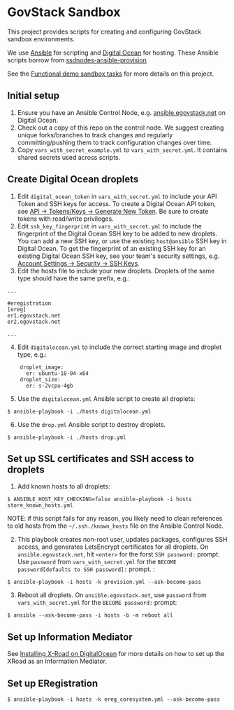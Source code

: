 # GovStack Sandbox

This project provides scripts for creating and configuring GovStack sandbox environments.

We use [Ansible](https://www.ansible.com/) for scripting and [Digital Ocean](https://www.digitalocean.com/) for hosting. These Ansible scripts borrow from [ssdnodes-ansible-provision](https://github.com/joelhans/ssdnodes-ansible-provision.git)

See the [Functional demo sandbox tasks](https://docs.google.com/document/d/19TgKog4yiA3Ci6LXUNfK-ui8OdtBZuXniyWYbH4L5LY/edit#heading=h.h9szyt5mczga) for more details on this project.

## Initial setup

1. Ensure you have an Ansible Control Node, e.g. [ansible.egovstack.net](ansible.egovstack.net) on Digital Ocean.
2. Check out a copy of this repo on the control node. We suggest creating unique forks/branches to track changes and regularly committing/pushing them to track configuration changes over time.
3. Copy `vars_with_secret_example.yml` to `vars_with_secret.yml`. It contains shared secrets used across scripts.

## Create Digital Ocean droplets

1. Edit `digital_ocean_token` in `vars_with_secret.yml` to include your API Token and SSH keys for access. To create a Digital Ocean API token, see [API -> Tokens/Keys -> Generate New Token](https://cloud.digitalocean.com/account/api/tokens?i=a99fae&preserveScrollPosition=true). Be sure to create tokens with read/write privileges.
2. Edit `ssh_key_fingerprint` in `vars_with_secret.yml` to include the fingerprint of the Digital Ocean SSH key to be added to new droplets. You can add a new SSH key, or use the existing `host@ansible` SSH key in Digital Ocean. To get the fingerprint of an existing SSH key for an existing Digital Ocean SSH key, see your team's security settings, e.g. [Account Settings -> Security -> SSH Keys](https://cloud.digitalocean.com/account/security?i=a99fae).
3. Edit the hosts file to include your new droplets. Droplets of the same type should have the same prefix, e.g.:

```
...

#eregistration
[ereg]
er1.egovstack.net
er2.egovstack.net

...
```

4. Edit `digitalocean.yml` to include the correct starting image and droplet type, e.g.:

```
    droplet_image:
      er: ubuntu-18-04-x64
    droplet_size:
      er: s-2vcpu-4gb
```

5. Use the `digitalocean.yml` Ansible script to create all droplets:

```
$ ansible-playbook -i ./hosts digitalocean.yml
```

6. Use the `drop.yml` Ansible script to destroy droplets.

```
$ ansible-playbook -i ./hosts drop.yml
```

## Set up SSL certificates and SSH access to droplets

1. Add known hosts to all droplets:

```
$ ANSIBLE_HOST_KEY_CHECKING=false ansible-playbook -i hosts store_known_hosts.yml
```

NOTE: if this script fails for any reason, you likely need to clean references to old hosts from the `~/.ssh./known_hosts` file on the Ansible Control Node.

2. This playbook creates non-root user, updates packages, configures SSH access, and generates LetsEncrypt certificates for all droplets. On `ansible.egovstack.net`, hit `<enter>` for the forst `SSH password:` prompt. Use `password` from `vars_with_secret.yml` for the `BECOME password[defaults to SSH password]:` prompt. :

```
$ ansible-playbook -i hosts -k provision.yml --ask-become-pass
```

3. Reboot all droplets. On `ansible.egovstack.net`, use `password` from `vars_with_secret.yml` for the `BECOME password:` prompt:

```
$ ansible --ask-become-pass -i hosts -b -m reboot all
```

## Set up Information Mediator

See [Installing X-Road on DigitalOcean](https://docs.google.com/document/d/17B-LnWdMlpIblM7nodchec6uMRCTtyHXM2sJvhN0xcA/edit#) for more details on how to set up the XRoad as an Information Mediator.

## Set up ERegistration


```
$ ansible-playbook -i hosts -k ereg_coresystem.yml --ask-become-pass
```